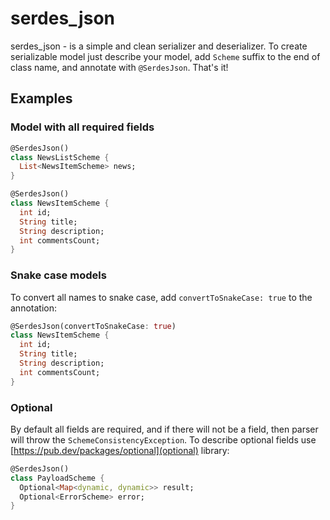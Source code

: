 # serdes_json

serdes_json - is a simple and clean serializer and deserializer.
To create serializable model just describe your model, add `Scheme` suffix to the end of class name,
and annotate with `@SerdesJson`. That's it!

## Examples

### Model with all required fields

```dart
@SerdesJson()
class NewsListScheme {
  List<NewsItemScheme> news;
}
```

```dart
@SerdesJson()
class NewsItemScheme {
  int id;
  String title;
  String description;
  int commentsCount;
}
```

### Snake case models

To convert all names to snake case, add `convertToSnakeCase: true` to the annotation:

```dart
@SerdesJson(convertToSnakeCase: true)
class NewsItemScheme {
  int id;
  String title;
  String description;
  int commentsCount;
}
```

### Optional

By default all fields are required, and if there will not be a field, then parser will throw the `SchemeConsistencyException`.
To describe optional fields use [https://pub.dev/packages/optional](optional) library:

```dart
@SerdesJson()
class PayloadScheme {
  Optional<Map<dynamic, dynamic>> result;
  Optional<ErrorScheme> error;
}
```
